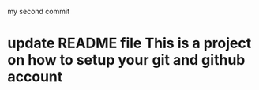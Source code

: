 my second commit
# update README file This is a project on how to setup your git and github account
